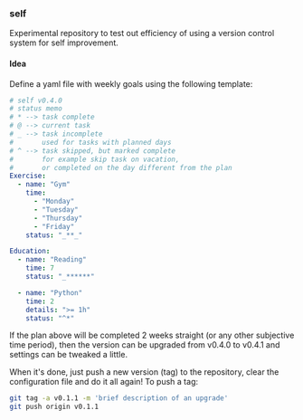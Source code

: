 ### self
Experimental repository to test out efficiency of 
using a version control system for self improvement.  

#### Idea
Define a yaml file with weekly goals using the following template:
```yaml
# self v0.4.0
# status memo
# * --> task complete
# @ --> current task
# _ --> task incomplete
#       used for tasks with planned days
# ^ --> task skipped, but marked complete
#       for example skip task on vacation,
#       or completed on the day different from the plan
Exercise:
  - name: "Gym"
    time:
      - "Monday"
      - "Tuesday"
      - "Thursday"
      - "Friday"
    status: "_**_"

Education:
  - name: "Reading"
    time: 7
    status: "_******"

  - name: "Python"
    time: 2
    details: ">= 1h"
    status: "^*"
```
If the plan above will be completed 2 weeks straight (or any other subjective time period), 
then the version can be upgraded from v0.4.0 to v0.4.1 and settings can be tweaked a little.

When it's done, just push a new version (tag) to the repository, 
clear the configuration file and do it all again!
To push a tag:
```bash
git tag -a v0.1.1 -m 'brief description of an upgrade'
git push origin v0.1.1
```
